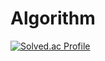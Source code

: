 # Algorithm
[![Solved.ac Profile](http://mazassumnida.wtf/api/v2/generate_badge?boj=minlee72)](https://solved.ac/minlee72/)
